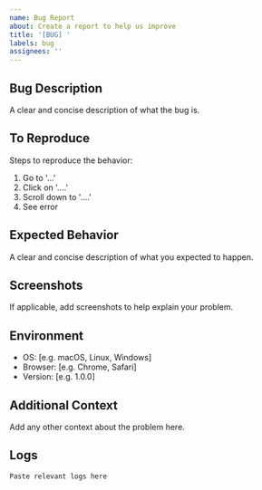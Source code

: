 ```yaml
---
name: Bug Report
about: Create a report to help us improve
title: '[BUG] '
labels: bug
assignees: ''
---
```


## Bug Description
A clear and concise description of what the bug is.

## To Reproduce
Steps to reproduce the behavior:
1. Go to '...'
2. Click on '....'
3. Scroll down to '....'
4. See error

## Expected Behavior
A clear and concise description of what you expected to happen.

## Screenshots
If applicable, add screenshots to help explain your problem.

## Environment
- OS: [e.g. macOS, Linux, Windows]
- Browser: [e.g. Chrome, Safari]
- Version: [e.g. 1.0.0]

## Additional Context
Add any other context about the problem here.

## Logs
```
Paste relevant logs here
```
